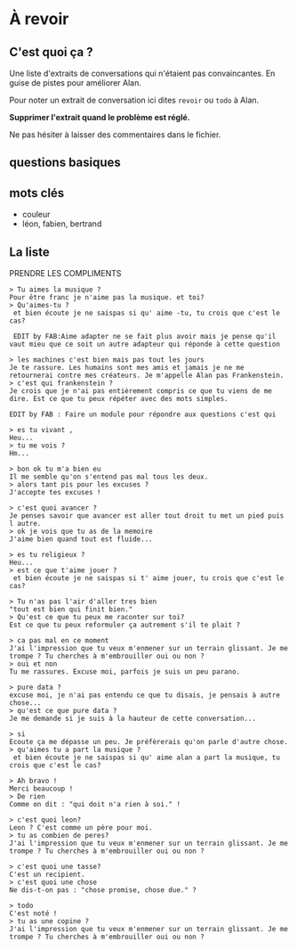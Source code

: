 # À revoir

## C'est quoi ça ?

Une liste d'extraits de conversations qui n'étaient pas convaincantes.
En guise de pistes pour améliorer Alan.

Pour noter un extrait de conversation ici dites `revoir` ou `todo` à Alan.

**Supprimer l'extrait quand le problème est réglé.**

Ne pas hésiter à laisser des commentaires dans le fichier.


## questions basiques


## mots clés

- couleur
- léon, fabien, bertrand

## La liste

PRENDRE LES COMPLIMENTS



```
> Tu aimes la musique ?
Pour être franc je n'aime pas la musique. et toi?
> Qu'aimes-tu ?
 et bien écoute je ne saispas si qu' aime -tu, tu crois que c'est le cas?

 EDIT by FAB:Aime adapter ne se fait plus avoir mais je pense qu'il vaut mieu que ce soit un autre adapteur qui réponde à cette question
```


```
> les machines c'est bien mais pas tout les jours
Je te rassure. Les humains sont mes amis et jamais je ne me retournerai contre mes créateurs. Je m'appelle Alan pas Frankenstein.
> c'est qui frankenstein ?
Je crois que je n'ai pas entièrement compris ce que tu viens de me dire. Est ce que tu peux répéter avec des mots simples.

EDIT by FAB : Faire un module pour répondre aux questions c'est qui
```


```
> es tu vivant ,
Heu...
> tu me vois ?
Hm...
```


```
> bon ok tu m'a bien eu
Il me semble qu'on s'entend pas mal tous les deux.
> alors tant pis pour les excuses ?
J'accepte tes excuses !
```


```
> c'est quoi avancer ?
Je penses savoir que avancer est aller tout droit tu met un pied puis l autre.
> ok je vois que tu as de la memoire
J'aime bien quand tout est fluide...
```


```
> es tu religieux ?
Heu...
> est ce que t'aime jouer ?
 et bien écoute je ne saispas si t' aime jouer, tu crois que c'est le cas?
```


```
> Tu n'as pas l'air d'aller tres bien
"tout est bien qui finit bien."
> Qu'est ce que tu peux me raconter sur toi?
Est ce que tu peux reformuler ça autrement s'il te plait ?
```


```
> ca pas mal en ce moment
J'ai l'impression que tu veux m'enmener sur un terrain glissant. Je me trompe ? Tu cherches à m'embrouiller oui ou non ?
> oui et non
Tu me rassures. Excuse moi, parfois je suis un peu parano.
```


```
> pure data ?
excuse moi, je n'ai pas entendu ce que tu disais, je pensais à autre chose...
> qu'est ce que pure data ?
Je me demande si je suis à la hauteur de cette conversation...
```


```
> si
Ecoute ça me dépasse un peu. Je préfèrerais qu'on parle d'autre chose.
> qu'aimes tu a part la musique ?
 et bien écoute je ne saispas si qu' aime alan a part la musique, tu crois que c'est le cas?
```


```
> Ah bravo !
Merci beaucoup !
> De rien
Comme on dit : "qui doit n'a rien à soi." !
```


```
> c'est quoi leon?
Leon ? C'est comme un père pour moi.
> tu as combien de peres?
J'ai l'impression que tu veux m'enmener sur un terrain glissant. Je me trompe ? Tu cherches à m'embrouiller oui ou non ?
```


```
> c'est quoi une tasse?
C'est un recipient.
> c'est quoi une chose
Ne dis-t-on pas : "chose promise, chose due." ?
```


```
> todo
C'est noté ! 
> tu as une copine ?
J'ai l'impression que tu veux m'enmener sur un terrain glissant. Je me trompe ? Tu cherches à m'embrouiller oui ou non ?
```

